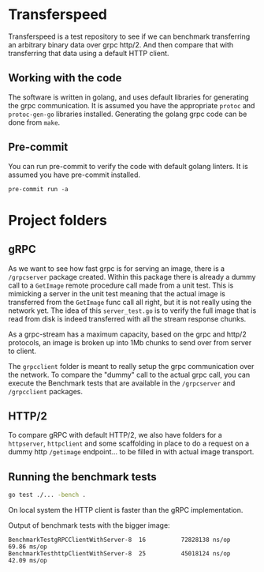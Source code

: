 # Transferspeed

Transferspeed is a test repository to see if we can benchmark transferring an arbitrary binary data over grpc http/2. And then compare that with transferring that data using a default HTTP client.

## Working with the code

The software is written in golang, and uses default libraries for generating the grpc communication. It is assumed you have the appropriate `protoc` and `protoc-gen-go` libraries installed. Generating the golang grpc code can be done from `make`.

## Pre-commit

You can run pre-commit to verify the code with default golang linters. It is assumed you have pre-commit installed.

`pre-commit run -a`

# Project folders

## gRPC

As we want to see how fast grpc is for serving an image, there is a `/grpcserver` package created. Within this package there is already a dummy call to a `GetImage` remote procedure call made from a unit test. This is mimicking a server in the unit test meaning that the actual image is transferred from the `GetImage` func call all right, but it is not really using the network yet. The idea of this `server_test.go` is to verify the full image that is read from disk is indeed transferred with all the stream response chunks.

As a grpc-stream has a maximum capacity, based on the grpc and http/2 protocols, an image is broken up into 1Mb chunks to send over from server to client.

The `grpcclient` folder is meant to really setup the grpc communication over the network. To compare the "dummy" call to the actual grpc call, you can execute the Benchmark tests that are available in the `/grpcserver` and `/grpcclient` packages.

## HTTP/2

To compare gRPC with default HTTP/2, we also have folders for a `httpserver`, `httpclient` and some scaffolding in place to do a request on a dummy http `/getimage` endpoint... to be filled in with actual image transport.

## Running the benchmark tests

```bash
go test ./... -bench .
```

On local system the HTTP client is faster than the gRPC implementation.

Output of benchmark tests with the bigger image:

```
BenchmarkTestgRPCClientWithServer-8  16          72828138 ns/op                69.86 ms/op
BenchmarkTesthttpClientWithServer-8  25          45018124 ns/op                42.09 ms/op
```

